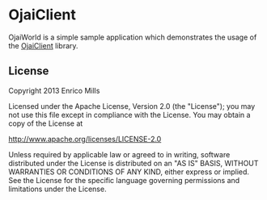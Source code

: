 # OjaiClient

OjaiWorld is a simple sample application which demonstrates the usage of the [OjaiClient](https://github.com/nomad-labs/OjaiClient) library.

## License

Copyright 2013 Enrico Mills

Licensed under the Apache License, Version 2.0 (the "License");
you may not use this file except in compliance with the License.
You may obtain a copy of the License at

http://www.apache.org/licenses/LICENSE-2.0

Unless required by applicable law or agreed to in writing, software
distributed under the License is distributed on an "AS IS" BASIS,
WITHOUT WARRANTIES OR CONDITIONS OF ANY KIND, either express or implied.
See the License for the specific language governing permissions and
limitations under the License.
